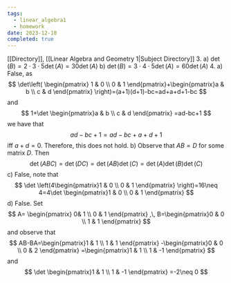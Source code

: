 ```yaml
---
tags:
  - linear_algebra1
  - homework
date: 2023-12-10
completed: true
---
```

[[Directory]], [[Linear Algebra and Geometry 1|Subject Directory]]
3. 
a) 
$\det (B)=2\cdot 3\cdot 5\det(A)=30\det(A) {}$
b)
${} \det (B)=3\cdot 4\cdot 5\det(A)=60\det(A) {}$
4. 
a)
False, as 
$$
\det\left(  \begin{pmatrix}
1 & 0 \\
0 & 1
\end{pmatrix}+\begin{pmatrix}a & b \\ c & d \end{pmatrix}  \right)=(a+1)(d+1)-bc=ad+a+d+1-bc
$$
and
$$
1+\det \begin{pmatrix}a & b \\ c & d \end{pmatrix} =ad-bc+1
$$we have that
$$
ad-bc+1=ad-bc+a+d+1
$$
iff ${} a+d=0 {}$. Therefore, this does not hold.
b)
Observe that ${} AB=D {}$ for some matrix ${} D {}$. Then
$$
\det(ABC)=\det(DC)=\det(AB)\det(C)=\det(A)\det(B)\det(C)
$$
c)
False, note that
$$
\det \left(4\begin{pmatrix}1 & 0 \\ 0 & 1 \end{pmatrix} \right)=16\neq 4=4\det \begin{pmatrix}1 & 0 \\ 0 & 1 \end{pmatrix} 
$$
d)
False. Set 
$$
A= \begin{pmatrix} 0& 1 \\ 0 & 1 \end{pmatrix} ,\, B=\begin{pmatrix}0 & 0 \\ 1 & 1 \end{pmatrix} 
$$
and observe that
$$
AB-BA=\begin{pmatrix}1 & 1 \\ 1 & 1 \end{pmatrix} -\begin{pmatrix}0 & 0 \\ 0 & 2 \end{pmatrix} =\begin{pmatrix}1 & 1 \\ 1 & -1 \end{pmatrix}
$$
and 
$$
\det \begin{pmatrix}1 & 1 \\ 1 & -1 \end{pmatrix} =-2\neq 0
$$

